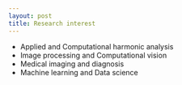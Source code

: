 ```yaml
---
layout: post
title: Research interest
---
```


<ul>
<li><span style="font-size: 100%;">Applied and Computational harmonic analysis</span></li>
<li><span style="font-size: 100%;">Image processing  and Computational vision</span></li>
<li><span style="font-size: 100%;">Medical imaging and diagnosis</span></li>
<li><span style="font-size: 100%;">Machine learning and Data science</span></li>
</ul>